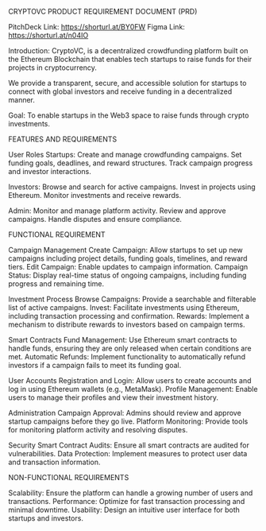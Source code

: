 CRYPTOVC PRODUCT REQUIREMENT DOCUMENT (PRD)

PitchDeck Link: https://shorturl.at/BY0FW Figma Link: https://shorturl.at/n04IO

Introduction: CryptoVC, is a decentralized crowdfunding platform built on the Ethereum Blockchain that enables tech startups to raise funds for their projects in cryptocurrency.

We provide a transparent, secure, and accessible solution for startups to connect with global investors and receive funding in a decentralized manner.

Goal: To enable startups in the Web3 space to raise funds through crypto investments.

FEATURES AND REQUIREMENTS

User Roles Startups: Create and manage crowdfunding campaigns. Set funding goals, deadlines, and reward structures. Track campaign progress and investor interactions.

Investors: Browse and search for active campaigns. Invest in projects using Ethereum. Monitor investments and receive rewards.

Admin: Monitor and manage platform activity. Review and approve campaigns. Handle disputes and ensure compliance.

FUNCTIONAL REQUIREMENT

Campaign Management Create Campaign: Allow startups to set up new campaigns including project details, funding goals, timelines, and reward tiers. Edit Campaign: Enable updates to campaign information. Campaign Status: Display real-time status of ongoing campaigns, including funding progress and remaining time.

Investment Process Browse Campaigns: Provide a searchable and filterable list of active campaigns. Invest: Facilitate investments using Ethereum, including transaction processing and confirmation. Rewards: Implement a mechanism to distribute rewards to investors based on campaign terms.

Smart Contracts Fund Management: Use Ethereum smart contracts to handle funds, ensuring they are only released when certain conditions are met. Automatic Refunds: Implement functionality to automatically refund investors if a campaign fails to meet its funding goal.

User Accounts Registration and Login: Allow users to create accounts and log in using Ethereum wallets (e.g., MetaMask). Profile Management: Enable users to manage their profiles and view their investment history.

Administration Campaign Approval: Admins should review and approve startup campaigns before they go live. Platform Monitoring: Provide tools for monitoring platform activity and resolving disputes.

Security Smart Contract Audits: Ensure all smart contracts are audited for vulnerabilities. Data Protection: Implement measures to protect user data and transaction information.

NON-FUNCTIONAL REQUIREMENTS

Scalability: Ensure the platform can handle a growing number of users and transactions. Performance: Optimize for fast transaction processing and minimal downtime. Usability: Design an intuitive user interface for both startups and investors.
